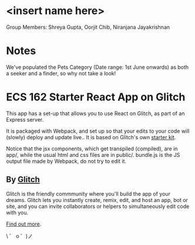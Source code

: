 # \<insert name here\>
Group Members: Shreya Gupta, Oorjit Chib, Niranjana Jayakrishnan

# Notes

We've populated the Pets Category (Date range: 1st June onwards) as both a seeker and a finder, so why not take a look!

# ECS 162 Starter React App on Glitch

This app has a set-up that allows you to use React on Glitch, as part of an
Express server.

It is packaged with Webpack, and set up so that your edits to your code will (slowly) deploy and
update live.. It is based on Glitch's own
[starter kit](https://glitch.com/~starter-react).

Notice that the jsx components, which get transpiled (compiled), are in app/, while the usual html and
css files are in public/. bundle.js is the JS output file made by Webpack, do not try to edit it.


## By [Glitch](https://glitch.com/)

Glitch is the friendly commmunity where you'll build the app of your dreams. Glitch lets you instantly create, remix, edit, and host an app, bot or site, and you can invite collaborators or helpers to simultaneously edit code with you.

[Find out more](https://glitch.com/about).

\ ゜ o ゜)ノ

